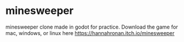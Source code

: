 # minesweeper
minesweeper clone made in godot for practice. Download the game for mac, windows, or linux here https://hannahronan.itch.io/minesweeper
